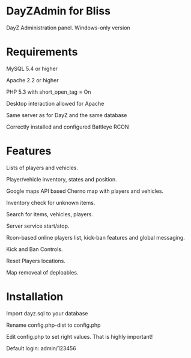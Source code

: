DayZAdmin for Bliss
=========

DayZ Administration panel. Windows-only version

Requirements
=========

MySQL 5.4 or higher

Apache 2.2 or higher

PHP 5.3 with short_open_tag = On

Desktop interaction allowed for Apache

Same server as for DayZ and the same database

Correctly installed and configured Battleye RCON


Features
=========

Lists of players and vehicles.

Player/vehicle inventory, states and position.

Google maps API based Cherno map with players and vehicles.

Inventory check for unknown items.

Search for items, vehicles, players.

Server service start/stop.

Rcon-based online players list, kick-ban features and global messaging.

Kick and Ban Controls.

Reset Players locations.

Map removeal of deploables.


Installation
=========

Import dayz.sql to your database

Rename config.php-dist to config.php

Edit config.php to set right values. That is highly important!

Default login: admin/123456